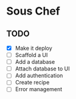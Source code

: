 # Sous Chef

## TODO

- [x] Make it deploy
- [ ] Scaffold a UI
- [ ] Add a database
- [ ] Attach database to UI
- [ ] Add authentication
- [ ] Create recipe
- [ ] Error management
